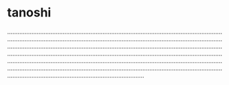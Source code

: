 # tanoshi

.......................................................................................................................................................................................................................................................................................................................................................................................................................................................................................................................................................................................................................................................................................................................................................................................................................................................